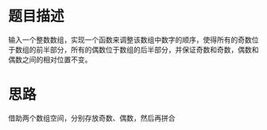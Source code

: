 # 题目描述
  输入一个整数数组，实现一个函数来调整该数组中数字的顺序，使得所有的奇数位于数组的前半部分，所有的偶数位于数组的后半部分，并保证奇数和奇数，偶数和偶数之间的相对位置不变。
  
# 思路
借助两个数组空间，分别存放奇数、偶数，然后再拼合
